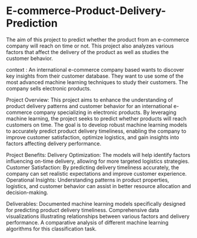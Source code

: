 # E-commerce-Product-Delivery-Prediction

The aim of this project to predict whether the product from an e-commerce company will reach on time or not. This project also analyzes various factors that affect the delivery of the product as well as studies the customer behavior.

context : An international e-commerce company based wants to discover key insights from their customer database. They want to use some of the most advanced machine learning techniques to study their customers. The company sells electronic products.

Project Overview:
This project aims to enhance the understanding of product delivery patterns and customer behavior for an international e-commerce company specializing in electronic products. By leveraging machine learning, the project seeks to predict whether products will reach customers on time. The goal is to develop robust machine learning models to accurately predict product delivery timeliness, enabling the company to improve customer satisfaction, optimize logistics, and gain insights into factors affecting delivery performance.

Project Benefits: 
Delivery Optimization: The models will help identify factors influencing on-time delivery, allowing for more targeted logistics strategies. 
Customer Satisfaction: By predicting delivery timeliness accurately, the company can set realistic expectations and improve customer experience. 
Operational Insights: Understanding patterns in product properties, logistics, and customer behavior can assist in better resource allocation and decision-making. 
 
Deliverables: 
Documented machine learning models specifically designed for predicting product delivery timeliness. 
Comprehensive data visualizations illustrating relationships between various factors and delivery performance. 
A comparative analysis of different machine learning algorithms for this classification task.
